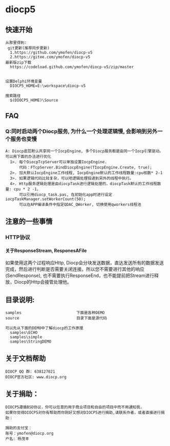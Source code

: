 diocp5
======


## 快速开始  

	从那里得到:
	 git更新(推荐同步更新)
	  1.https://github.com/ymofen/diocp-v5
	  2.https://gitee.com/ymofen/diocp-v5
	最新版zip下载
	  https://codeload.github.com/ymofen/diocp-v5/zip/master


	设置Delphi环境变量
	  DIOCP5_HOME=E:\workspace\diocp-v5

	搜索路径
	  $(DIOCP5_HOME)\Source


## FAQ
### Q:同时启动两个Diocp服务, 为什么一个处理逻辑慢, 会影响到另外一个服务也变慢
	A: Diocp底层默认共享同一个IocpEngine, 多个Diocp服务都是由同一个Iocp引擎驱动。可以用下面的办法进行优化
	  1>. 每个DiocpTcpServer可以单独设置IocpEngine. 
	      代码：FTcpServer.BindDiocpEngine(TIocpEngine.Create, true);
	  2>. 加大默认IocpEngine工作线程, IocpEngine默认的工作线程数量:cpu核数* 2-1
	  3>. 如果逻辑代码比较复杂，可以吧逻辑处理投递到另外的线程中执行。
	  4>. Http服务逻辑处理是由diocpTask进行逻辑处理的，diocpTask默认的工作线程数量: cpu * 2 -1，
	      可以引用diocp_task.pas, 在初始化app时进行设定 iocpTaskManager.setWorkerCount(50);
	      可以在APP编译条件中指定QDAC_QWorker, 切换使用qworkers线程池
        
## 注意的一些事情
### HTTP协议
#### 关于ResponseStream, ResponesAFile
如果使用这两个过程响应Http, Diocp会分块发送数据，直达发送所有的数据发送完成，然后进行判断是否需要关闭连接。所以您不需要进行其他的响应(SendResponse), 也不需要执行ResponseEnd，也不能提前把Stream进行释放，Diocp的Http会接管处理他。


## 目录说明:
	samples                        下面是各种DEMO
	source                         目录下面是源代码
  
	可以先从下面的DEMO中了解diocp的工作原理
	  samples\ECHO
	  samples\simple
	  samples\StringDEMO



## 关于文档帮助
	DIOCP QQ 群: 638127021  
	DIOCP官方社区: www.diocp.org


## 关于捐助：

	DIOCP5遵循BSD协议，你可以任意的用于商业项目和自由的项目中而不用通知我，
	如果你觉得DIOCP5对你有帮助而你刚好又想对DIOCP5进行捐助,请联系作者，或者直接进行捐助：

	捐助的支付宝：
	账号：ymofen@diocp.org
	户名: 杨茂丰


   